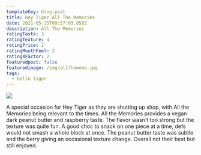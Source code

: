 ```yaml
---
templateKey: blog-post
title: Hey Tiger All The Memories
date: 2021-05-15T09:57:03.858Z
description: All The Memories
ratingTaste: 3
ratingTexture: 4
ratingPrice: 2
ratingMouthFeel: 2
ratingXFactor: 2
featuredpost: false
featuredimage: /img/allthemems.jpg
tags:
  - hello tiger
---
```



![](/img/allthemems.jpg)

A special occasion for Hey Tiger as they are shutting up shop, with All the Memories being relevant to the times. All the Memories provides a vegan dark peanut butter and raspberry taste. The flavor wasn't too strong but the texture was quite fun. A good choc to snack on one piece at a time, defs would not smash a whole block at once. The peanut butter taste was subtle and the berry giving an occasional texture change. Overall not their best but still enjoyed.